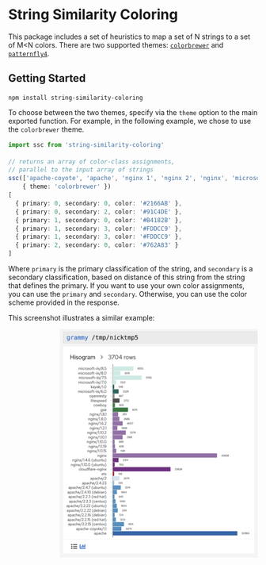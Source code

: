 # String Similarity Coloring

This package includes a set of heuristics to map a set of N strings to
a set of M<N colors. There are two supported themes:
[`colorbrewer`](https://colorbrewer2.org/) and
[`patternfly4`](https://www.patternfly.org/v4/).

## Getting Started

```
npm install string-similarity-coloring
```

To choose between the two themes, specify via the `theme` option to
the main exported function. For example, in the following example, we
chose to use the `colorbrewer` theme.


```typescript
import ssc from 'string-similarity-coloring'

// returns an array of color-class assignments,
// parallel to the input array of strings
ssc(['apache-coyote', 'apache', 'nginx 1', 'nginx 2', 'nginx', 'microsoft a'],
    { theme: 'colorbrewer' })
[
  { primary: 0, secondary: 0, color: '#2166AB' },
  { primary: 0, secondary: 2, color: '#91C4DE' },
  { primary: 1, secondary: 0, color: '#B4182B' },
  { primary: 1, secondary: 3, color: '#FDDCC9' },
  { primary: 1, secondary: 3, color: '#FDDCC9' },
  { primary: 2, secondary: 0, color: '#762A83' }
]
```

Where `primary` is the primary classification of the string, and
`secondary` is a secondary classification, based on distance of this
string from the string that defines the primary. If you want to use
your own color assignments, you can use the `primary` and
`secondary`. Otherwise, you can use the color scheme provided in the
response.

This screenshot illustrates a similar example:

<img align="right" width="400" src="https://github.com/kui-shell/string-similarity-coloring/raw/main/docs/string-similarity-coloring.png">
